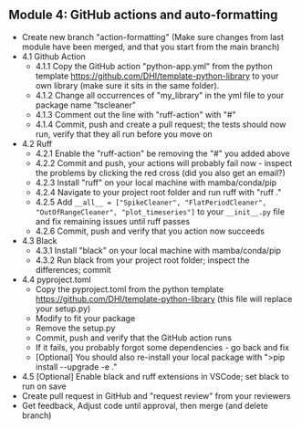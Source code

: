## Module 4: GitHub actions and auto-formatting

- Create new branch "action-formatting" (Make sure changes from last module have been merged, and that you start from the main branch)
- 4.1 Github Action
    - 4.1.1 Copy the GitHub action "python-app.yml" from the python template https://github.com/DHI/template-python-library to your own library (make sure it sits in the same folder).
    - 4.1.2 Change all occurrences of "my_library" in the yml file to your package name "tscleaner"
    - 4.1.3 Comment out the line with "ruff-action" with "#"
    - 4.1.4 Commit, push and create a pull request; the tests should now run, verify that they all run before you move on
- 4.2 Ruff
    - 4.2.1 Enable the "ruff-action" be removing the "#" you added above
    - 4.2.2 Commit and push, your actions will probably fail now - inspect the problems by clicking the red cross (did you also get an email?)
    - 4.2.3 Install "ruff" on your local machine with mamba/conda/pip
    - 4.2.4 Navigate to your project root folder and run ruff with "ruff ."
    - 4.2.5 Add `__all__ = ["SpikeCleaner", "FlatPeriodCleaner", "OutOfRangeCleaner", "plot_timeseries"]` to your `__init__.py` file and fix remaining issues until ruff passes
    - 4.2.6 Commit, push and verify that you action now succeeds
- 4.3 Black
    - 4.3.1 Install "black" on your local machine with mamba/conda/pip
    - 4.3.2 Run black from your project root folder; inspect the differences; commit
- 4.4 pyproject.toml
    - Copy the pyproject.toml from the python template https://github.com/DHI/template-python-library (this file will replace your setup.py)
    - Modify to fit your package
    - Remove the setup.py
    - Commit, push and verify that the GitHub action runs
    - If it fails, you probably forgot some dependencies - go back and fix
    - [Optional] You should also re-install your local package with ">pip install --upgrade -e ."
- 4.5 [Optional] Enable black and ruff extensions in VSCode; set black to run on save
- Create pull request in GitHub and "request review" from your reviewers
- Get feedback, Adjust code until approval, then merge (and delete branch)